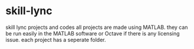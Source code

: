 # skill-lync
skill lync projects and codes
all projects are made using MATLAB.
they can be run easily in the MATLAB software or Octave if there is any licensing issue.
each project has a seperate folder.
